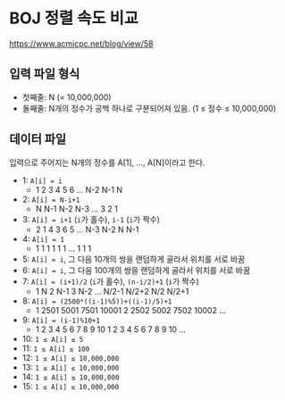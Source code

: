 # BOJ 정렬 속도 비교

https://www.acmicpc.net/blog/view/58

## 입력 파일 형식

* 첫째줄: N (= 10,000,000)
* 둘째줄: N개의 정수가 공백 하나로 구분되어져 있음. (1 ≤ 정수 ≤ 10,000,000)

## 데이터 파일 

입력으로 주어지는 N개의 정수를 A[1], ..., A[N]이라고 한다.

* 1: `A[i] = i`
  * 1 2 3 4 5 6 ... N-2 N-1 N
* 2: `A[i] = N-i+1`
  * N N-1 N-2 N-3 ... 3 2 1
* 3: `A[i] = i+1` (`i`가 홀수), `i-1` (`i`가 짝수)
  * 2 1 4 3 6 5 ... N-3 N-2 N N-1
* 4: `A[i] = 1`
  * 1 1 1 1 1 1 ... 1 1 1
* 5: `A[i] = i`, 그 다음 10개의 쌍을 랜덤하게 골라서 위치를 서로 바꿈
* 6: `A[i] = i`, 그 다음 100개의 쌍을 랜덤하게 골라서 위치를 서로 바꿈
* 7: `A[i] = (i+1)/2` (`i`가 홀수), `(n-i/2)+1` (`i`가 짝수)
  * 1 N 2 N-1 3 N-2 ... N/2-1 N/2+2 N/2 N/2+1
* 8: `A[i] = (2500*((i-1)%5))+((i-1)/5)+1`
  * 1 2501 5001 7501 10001 2 2502 5002 7502 10002 ...
* 9: `A[i] = (i-1)%10+1`
  * 1 2 3 4 5 6 7 8 9 10 1 2 3 4 5 6 7 8 9 10 ...
* 10: `1 ≤ A[i] ≤ 5`
* 11: `1 ≤ A[i] ≤ 100`
* 12: `1 ≤ A[i] ≤ 10,000,000`
* 13: `1 ≤ A[i] ≤ 10,000,000`
* 14: `1 ≤ A[i] ≤ 10,000,000`
* 15: `1 ≤ A[i] ≤ 10,000,000`
